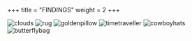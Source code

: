 +++
title = "FINDINGS"
weight = 2
+++

![clouds](clouds.jpg)
![rug](rug.jpg)
![goldenpillow](goldenpillow.jpg)
![timetraveller](timetraveller.jpg)
![cowboyhats](cowboyhats.jpg)
![butterflybag](butterflybag.jpg)